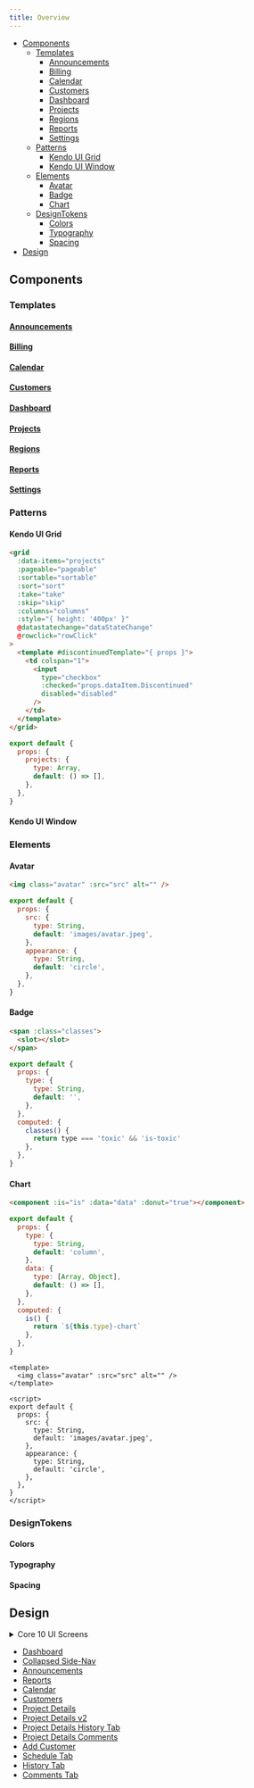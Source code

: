 ```yaml
---
title: Overview
---
```



- [Components](#components)
  - [Templates](#templates)
    - [Announcements](#announcements)
    - [Billing](#billing)
    - [Calendar](#calendar)
    - [Customers](#customers)
    - [Dashboard](#dashboard)
    - [Projects](#projects)
    - [Regions](#regions)
    - [Reports](#reports)
    - [Settings](#settings)
  - [Patterns](#patterns)
    - [Kendo UI Grid](#kendo-ui-grid)
    - [Kendo UI Window](#kendo-ui-window)
  - [Elements](#elements)
    - [Avatar](#avatar)
    - [Badge](#badge)
    - [Chart](#chart)
  - [DesignTokens](#designtokens)
    - [Colors](#colors)
    - [Typography](#typography)
    - [Spacing](#spacing)
- [Design](#design)

## Components

### Templates

#### [Announcements](/announcements)

#### [Billing](/billing)

#### [Calendar](/calendar)

#### [Customers](/customers)

#### [Dashboard](/dashboard)

#### [Projects](/projects)

#### [Regions](/regions)

#### [Reports](/customers)

#### [Settings](/customers)

### Patterns

#### Kendo UI Grid

<code-group>
  <code-block label="HTML" active>

  ```html
  <grid
    :data-items="projects"
    :pageable="pageable"
    :sortable="sortable"
    :sort="sort"
    :take="take"
    :skip="skip"
    :columns="columns"
    :style="{ height: '400px' }"
    @datastatechange="dataStateChange"
    @rowclick="rowClick"
  >
    <template #discontinuedTemplate="{ props }">
      <td colspan="1">
        <input
          type="checkbox"
          :checked="props.dataItem.Discontinued"
          disabled="disabled"
        />
      </td>
    </template>
  </grid>
  ```

  </code-block>
  <code-block label="JavaScript">

  ```js
  export default {
    props: {
      projects: {
        type: Array,
        default: () => [],
      },
    },
  }
  ```

  </code-block>
</code-group>




#### Kendo UI Window

### Elements

#### Avatar

<code-group>
  <code-block label="HTML" active>

  ```html
  <img class="avatar" :src="src" alt="" />
  ```

  </code-block>
  <code-block label="JavaScript">

  ```js
  export default {
    props: {
      src: {
        type: String,
        default: 'images/avatar.jpeg',
      },
      appearance: {
        type: String,
        default: 'circle',
      },
    },
  }
  ```

  </code-block>
</code-group>

#### Badge

<code-group>
  <code-block label="HTML" active>

  ```html
  <span :class="classes">
    <slot></slot>
  </span>
  ```

  </code-block>
  <code-block label="JavaScript">

  ```js
  export default {
    props: {
      type: {
        type: String,
        default: '',
      },
    },
    computed: {
      classes() {
        return type === 'toxic' && 'is-toxic'
      },
    },
  }
  ```

  </code-block>
</code-group>

#### Chart

<code-group>
  <code-block label="HTML" active>

  ```html
  <component :is="is" :data="data" :donut="true"></component>
  ```

  </code-block>
  <code-block label="JavaScript">

  ```js
  export default {
    props: {
      type: {
        type: String,
        default: 'column',
      },
      data: {
        type: [Array, Object],
        default: () => [],
      },
    },
    computed: {
      is() {
        return `${this.type}-chart`
      },
    },
  }
  ```

  </code-block>
</code-group>

```vue
<template>
  <img class="avatar" :src="src" alt="" />
</template>

<script>
export default {
  props: {
    src: {
      type: String,
      default: 'images/avatar.jpeg',
    },
    appearance: {
      type: String,
      default: 'circle',
    },
  },
}
</script>
```


### DesignTokens

#### Colors

#### Typography

#### Spacing

## Design

<details>

<summary> Core 10 UI Screens</summary>

[![Bulk Service Tech Assignment](/assets/images/comps/bulk-service-tech-assignment.png "Bulk Service Tech Assignment")]()
[![Calendar](/assets/images/comps/calendar.png "Calendar")](https://xd.adobe.com/view/1ccaa3fb-6e83-4f01-65fe-119b51af049d-6afb/screen/8aec80b9-a195-46f7-a186-d240f3af826b)
[![Customer Setup](/assets/images/comps/customer-setup.png "Customer Setup")](https://xd.adobe.com/view/1ccaa3fb-6e83-4f01-65fe-119b51af049d-6afb/screen/a0672825-8eea-40c0-a908-e032a931dc41)
[![Customers](/assets/images/comps/customers.png "Customers")]()
[![Dashboard Collapsed](/assets/images/comps/dashboard-collapsed.png "Dashboard")]()
[![Dashboard Notifications](/assets/images/comps/dashboard-notifications.png "Dashboard Notifications")]()
[![Project Details 1 Comments](/assets/images/comps/project-details-1-comments.png "Project Details 1 Comments")](https://xd.adobe.com/view/1ccaa3fb-6e83-4f01-65fe-119b51af049d-6afb/screen/ded10744-9c77-467a-a259-377fd291bba9)
[![Project Details 1 History](/assets/images/comps/project-details-1-history.png "Project Details 1 History")](https://xd.adobe.com/view/1ccaa3fb-6e83-4f01-65fe-119b51af049d-6afb/screen/6980f6f5-8d78-4da6-b1c5-43588aec69b8)
[![Project Details 1 Schedule](/assets/images/comps/project-details-1-schedule.png "Project Details 1 Schedulue")](https://xd.adobe.com/view/1ccaa3fb-6e83-4f01-65fe-119b51af049d-6afb/screen/8384a6e0-862b-4090-95b3-b7ec3a73d4ae)
[![Project Details 2 Comments](/assets/images/comps/project-details-2-comments.png "Project Details 2 Comments")](https://xd.adobe.com/view/1ccaa3fb-6e83-4f01-65fe-119b51af049d-6afb/screen/cb5fc81a-3d31-4078-af7e-87f7f224202a)
[![Project Details 2 History](/assets/images/comps/project-details-2-history.png "Project Details 2 History")](https://xd.adobe.com/view/1ccaa3fb-6e83-4f01-65fe-119b51af049d-6afb/screen/c3e8452e-2a21-4514-b6a2-e1e4eae5a835)
[![Project Details 2 Schedulue](/assets/images/comps/project-details-2-schedule.png "Project Details 2 Schedulue")]()
[![Project Details](/assets/images/comps/project-details.png "Project Details")](https://xd.adobe.com/view/1ccaa3fb-6e83-4f01-65fe-119b51af049d-6afb/screen/c4348e65-13ec-4e6c-b0f2-91ae9a790228)
[![Projects](/assets/images/comps/projects.png "Projects")]()
[![Dashboard](/assets/images/comps/users.png "Dashboard")](https://xd.adobe.com/view/1ccaa3fb-6e83-4f01-65fe-119b51af049d-6afb/)

</details>

- [Dashboard](https://xd.adobe.com/view/1ccaa3fb-6e83-4f01-65fe-119b51af049d-6afb/)
- [Collapsed Side-Nav](https://xd.adobe.com/view/1ccaa3fb-6e83-4f01-65fe-119b51af049d-6afb/screen/213bbfd1-031f-4382-8c5b-01544228b65e)
- [Announcements](https://xd.adobe.com/view/1ccaa3fb-6e83-4f01-65fe-119b51af049d-6afb/screen/c13f04d8-e61b-4dbf-b1a1-b874e33c780f)
- [Reports](https://xd.adobe.com/view/1ccaa3fb-6e83-4f01-65fe-119b51af049d-6afb/screen/0bf51314-06b2-4955-b15a-90c3ef53d404)
- [Calendar](https://xd.adobe.com/view/1ccaa3fb-6e83-4f01-65fe-119b51af049d-6afb/screen/8aec80b9-a195-46f7-a186-d240f3af826b)
- [Customers](https://xd.adobe.com/view/1ccaa3fb-6e83-4f01-65fe-119b51af049d-6afb/screen/3ecfc7be-bfea-44b2-a1d6-43ebbed4e53b)
- [Project Details](https://xd.adobe.com/view/1ccaa3fb-6e83-4f01-65fe-119b51af049d-6afb/screen/c4348e65-13ec-4e6c-b0f2-91ae9a790228)
- [Project Details v2](https://xd.adobe.com/view/1ccaa3fb-6e83-4f01-65fe-119b51af049d-6afb/screen/e15684c2-f8d9-4b15-9a51-5583bb7676fe)
- [Project Details History Tab](https://xd.adobe.com/view/1ccaa3fb-6e83-4f01-65fe-119b51af049d-6afb/screen/c3e8452e-2a21-4514-b6a2-e1e4eae5a835)
- [Project Details Comments](https://xd.adobe.com/view/1ccaa3fb-6e83-4f01-65fe-119b51af049d-6afb/screen/cb5fc81a-3d31-4078-af7e-87f7f224202a)
- [Add Customer](https://xd.adobe.com/view/1ccaa3fb-6e83-4f01-65fe-119b51af049d-6afb/screen/a0672825-8eea-40c0-a908-e032a931dc41)
- [Schedule Tab](https://xd.adobe.com/view/1ccaa3fb-6e83-4f01-65fe-119b51af049d-6afb/screen/8384a6e0-862b-4090-95b3-b7ec3a73d4ae)
- [History Tab](https://xd.adobe.com/view/1ccaa3fb-6e83-4f01-65fe-119b51af049d-6afb/screen/6980f6f5-8d78-4da6-b1c5-43588aec69b8)
- [Comments Tab](https://xd.adobe.com/view/1ccaa3fb-6e83-4f01-65fe-119b51af049d-6afb/screen/ded10744-9c77-467a-a259-377fd291bba9)
